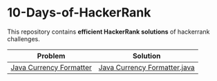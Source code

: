 # 10-Days-of-HackerRank

This repository contains <b>efficient HackerRank solutions</b> of hackerrank challenges.

| Problem | Solution |
| --- | ---|
| [Java Currency Formatter](https://www.hackerrank.com/challenges/java-currency-formatter/problem) | [Java Currency Formatter.java](https://github.com/Shreesh-T/10-Days-of-HackerRank/tree/master/Java-Language-Proficiency)|
